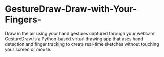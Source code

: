 # GestureDraw-Draw-with-Your-Fingers-
Draw in the air using your hand gestures captured through your webcam! GestureDraw is a Python-based virtual drawing app that uses hand detection and finger tracking to create real-time sketches without touching your screen or mouse.
